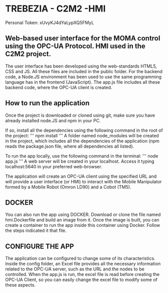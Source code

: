 # TREBEZIA - C2M2 -HMI

Personal Token: xUvyKJ4dYaLypXQ5FMyL

## Web-based user interface for the MOMA control using the OPC-UA Protocol. HMI used in the C2M2 project.

The user interface has been developed using the web-standards HTML5, CSS and JS. All these files are 
included in the public folder. For the backend code, a Node.JS environment has been used to use the
same programming language has in the frontend (JavaScript). The app.js file includes all these backend
code, where the OPC-UA client is created.

## How to run the application

Once the project is downloaded or cloned using git, make sure you have already installed node.JS and npm in your PC.

If so, install all the dependencies using the following command in the root of the project:
'''
npm install
'''
A folder named node_modules will be created in the project, which includes all the dependencies of the application 
(npm reads the package.json file, where all dependencies all listed).

To run the app locally, use the following command in the terminal:
'''
node app.js
'''
A web server will be created in your localhost. Access it typing localhost:5640 in your preferred web-browser.

The application will create an OPC-UA client using the specified URL and will provide a user interface (or HMI) 
to interact with the Mobile Manipulator formed by a Mobile Robot (Omron LD90) and a Cobot (TM5).

## DOCKER

You can also run the app using DOCKER. Download or clone the file named hmi.Dockerfile and build an image from it. 
Once the image is built, you can create a container to run the app inside this container using Docker. Follow the 
steps indicated it that file.

## CONFIGURE THE APP

The application can be configured to change some of its characteristics. Inside the config folder, an Excel file
provides all the necessary information related to the OPC-UA server, such as the URL and the nodes to be controlled.
When the app.js is run, the excel file is read before creating the OPC-UA Client, so you can easily change the 
excel file to modify some of these aspects.